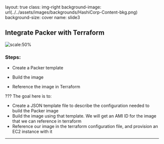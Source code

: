 layout: true
class: img-right
background-image: url(../../assets/images/backgrounds/HashiCorp-Content-bkg.png)
background-size: cover
name: slide3

## Integrate Packer with Terraform

![scale:50%](./assets/logos/logo_packer_ami_terraform.png)

### Steps:

- Create a Packer template



- Build the image




- Reference the image in Terraform

???
The goal here is to:
- Create a JSON template file to describe the configuration needed to build the Packer image
- Build the image using that template. We will get an AMI ID for the image that we can reference in terraform
- Reference our image in the terraform configuration file, and provision an EC2 instance with it

---
